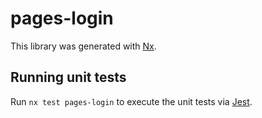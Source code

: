 # pages-login

This library was generated with [Nx](https://nx.dev).

## Running unit tests

Run `nx test pages-login` to execute the unit tests via [Jest](https://jestjs.io).
